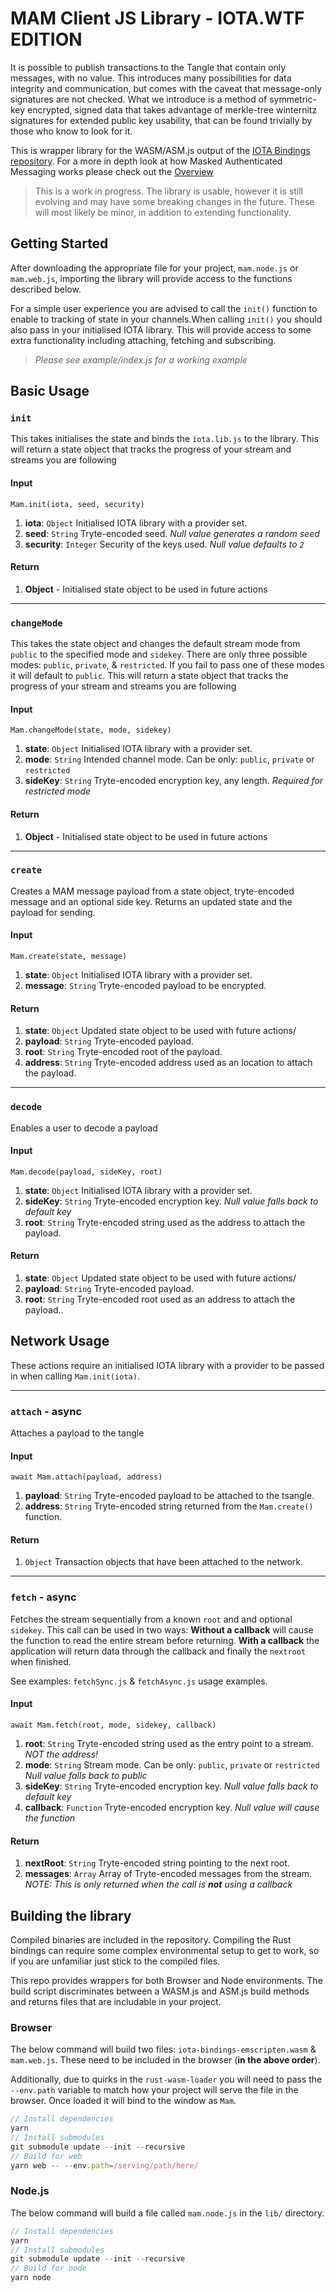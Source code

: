 # MAM Client JS Library - IOTA.WTF EDITION

It is possible to publish transactions to the Tangle that contain only messages, with no value. This introduces many possibilities for data integrity and communication, but comes with the caveat that message-only signatures are not checked. What we introduce is a method of symmetric-key encrypted, signed data that takes advantage of merkle-tree winternitz signatures for extended public key usability, that can be found trivially by those who know to look for it.

This is wrapper library for the WASM/ASM.js output of the [IOTA Bindings repository](https://github.com/iotaledger/iota-bindings). For a more in depth look at how Masked Authenticated Messaging works please check out the [Overview](https://github.com/l3wi/mam.client.js/blob/master/docs/overview.md)

> This is a work in progress. The library is usable, however it is still evolving and may have some breaking changes in the future. These will most likely be minor, in addition to extending functionality.

## Getting Started

After downloading the appropriate file for your project, `mam.node.js` or `mam.web.js`, importing the library will provide access to the functions described below. 

For a simple user experience you are advised to call the `init()` function to enable to tracking of state in your channels.When calling `init()` you should also pass in your initialised IOTA library.  This will provide access to some extra functionality including attaching, fetching and subscribing.

> *Please see example/index.js for a working example*

## Basic Usage

### `init`

This takes initialises the state and binds the `iota.lib.js` to the library. This will return a state object that tracks the progress of your stream and streams you are following

#### Input

```
Mam.init(iota, seed, security)
```

1. **iota**: `Object` Initialised IOTA library with a provider set.
2. **seed**: `String` Tryte-encoded seed. *Null value generates a random seed*
3. **security**: `Integer` Security of the keys used. *Null value defaults to `2`*

#### Return

1. **Object** - Initialised state object to be used in future actions

------

### `changeMode`

This takes the state object and changes the default stream mode from `public` to the specified mode and `sidekey`. There are only three possible modes: `public`, `private`, & `restricted`. If you fail to pass one of these modes it will default to `public`. This will return a state object that tracks the progress of your stream and streams you are following

#### Input

```
Mam.changeMode(state, mode, sidekey)
```

1. **state**: `Object` Initialised IOTA library with a provider set.
2. **mode**: `String` Intended channel mode. Can be only: `public`, `private` or `restricted`
3. **sideKey**: `String` Tryte-encoded encryption key, any length. *Required for restricted mode*

#### Return

1. **Object** - Initialised state object to be used in future actions

------

### `create`

Creates a MAM message payload from a state object, tryte-encoded message and an optional side key. Returns an updated state and the payload for sending. 

#### Input

```
Mam.create(state, message)
```

1. **state**: `Object` Initialised IOTA library with a provider set.
2. **message**: `String` Tryte-encoded payload to be encrypted.

#### Return

1. **state**: `Object` Updated state object to be used with future actions/
2. **payload**: `String` Tryte-encoded payload.
3. **root**: `String` Tryte-encoded root of the payload.
4. **address**: `String` Tryte-encoded address used as an location to attach the payload.

------

### `decode`

Enables a user to decode a payload

#### Input

```
Mam.decode(payload, sideKey, root)
```

1. **state**: `Object` Initialised IOTA library with a provider set.
2. **sideKey**: `String` Tryte-encoded encryption key. *Null value falls back to default key*
3. **root**: `String` Tryte-encoded string used as the address to attach the payload.

#### Return

1. **state**: `Object` Updated state object to be used with future actions/
2. **payload**: `String` Tryte-encoded payload.
3. **root**: `String` Tryte-encoded root used as an address to attach the payload..


## Network Usage

These actions require an initialised IOTA library with a provider to be passed in when calling `Mam.init(iota)`.

------

### `attach` - async

Attaches a payload to the tangle 

#### Input

```
await Mam.attach(payload, address)
```

1. **payload**: `String` Tryte-encoded payload to be attached to the tsangle.
2. **address**: `String` Tryte-encoded string returned from the `Mam.create()` function.

#### Return

1. `Object` Transaction objects that have been attached to the network.

------

### `fetch` - async

Fetches the stream sequentially from a known `root` and and optional `sidekey`. This call can be used in two ways: **Without a callback** will cause the function to read the entire stream before returning. **With a callback** the application will return data through the callback and finally the `nextroot` when finished.

See examples: `fetchSync.js` & `fetchAsync.js` usage examples. 

#### Input

```
await Mam.fetch(root, mode, sidekey, callback)
```

1. **root**: `String` Tryte-encoded string used as the entry point to a stream. *NOT the address!*
2. **mode**: `String` Stream mode. Can be only: `public`, `private` or `restricted` *Null value falls back to public*
3. **sideKey**: `String` Tryte-encoded encryption key. *Null value falls back to default key*
4. **callback**: `Function` Tryte-encoded encryption key. *Null value will cause the function*

#### Return

1. **nextRoot**: `String` Tryte-encoded string pointing to the next root.
2. **messages**: `Array` Array of Tryte-encoded messages from the stream. *NOTE: This is only returned when the call is **not** using a callback*

## Building the library

Compiled binaries are included in the repository. Compiling the Rust bindings can require some complex environmental setup to get to work, so if you are unfamiliar just stick to the compiled files. 

This repo provides wrappers for both Browser and Node environments. The build script discriminates between a WASM.js and ASM.js build methods and returns files that are includable in your project.

### Browser

The below command will build two files: `iota-bindings-emscripten.wasm` & `mam.web.js`. These need to be included in the browser (**in the above order**). 

Additionally, due to quirks in the `rust-wasm-loader` you will need to pass the `--env.path` variable to match how your project will serve the file in the browser. Once loaded it will bind to the window as `Mam`.

```javascript
// Install dependencies
yarn
// Install submodules
git submodule update --init --recursive
// Build for web
yarn web -- --env.path=/serving/path/here/     
```

### Node.js

The below command will build a file called `mam.node.js` in the `lib/` directory.

```javascript
// Install dependencies
yarn
// Install submodules
git submodule update --init --recursive
// Build for node
yarn node
```



